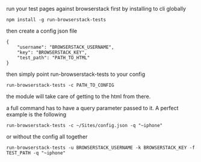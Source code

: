 run your test pages against browserstack first by installing to cli globally

```
npm install -g run-browserstack-tests
```
then create a config json file
```
{
    "username": "BROWSERSTACK_USERNAME",
    "key": "BROWSERSTACK_KEY",
    "test_path": "PATH_TO_HTML"
}
```
then simply point run-browserstack-tests to your config
```
run-browserstack-tests -c PATH_TO_CONFIG
```
the module will take care of getting to the html from there.

a full command has to have a query parameter passed to it. A perfect example is the following
```
run-browserstack-tests -c ~/Sites/config.json -q "~iphone"
```
or without the config all together
```
run-browserstack-tests -u BROWSERSTACK_USERNAME -k BROWSERSTACK_KEY -f TEST_PATH -q "~iphone"
```